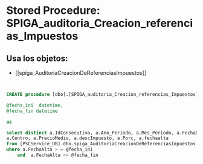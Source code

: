 # Stored Procedure: SPIGA_auditoria_Creacion_referencias_Impuestos

## Usa los objetos:
- [[spiga_AuditoriaCreacionDeReferenciasImpuestos]]

```sql


CREATE procedure [dbo].[SPIGA_auditoria_Creacion_referencias_Impuestos]

@fecha_ini	datetime,
@fecha_fin datetime

as

select distinct a.IdConsecutivo, a.Ano_Periodo, a.Mes_Periodo, a.FechaDeCorte, a.MR, a.PkReferencias, a.Descripcion, a.Empresa,
a.Centro, a.PrecioMedio, a.descImpuesto, a.Porc, a.fechaalta
from [PSCService_DB].dbo.spiga_AuditoriaCreacionDeReferenciasImpuestos a
where a.FechaAlta > = @fecha_ini
	and  a.FechaAlta <= @fecha_fin	

```
